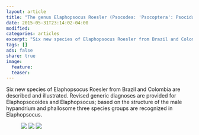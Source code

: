 ```yaml
---
layout: article
title: "The genus Elaphopsocus Roesler (Psocodea: 'Psocoptera': Psocidae ) with six new species from Brazil and Colombia"
date: 2015-05-31T23:14:02-04:00
modified:
categories: articles
excerpt: "Six new species of Elaphopsocus Roesler from Brazil and Colombia are described and illustrated. Revised generic diagnoses are provided for Elaphopsocoides and Elaphopsocus; based on the structure of the male hypandrium and phallosome three species groups are recognized in Elaphopsocus."
tags: []
ads: false
share: true
image:
  feature:
  teaser:
---
```


Six new species of Elaphopsocus Roesler from Brazil and Colombia are described and illustrated. Revised generic diagnoses are provided for Elaphopsocoides and Elaphopsocus; based on the structure of the male hypandrium and phallosome three species groups are recognized in Elaphopsocus.

<figure class="third">
	<a href="http://placehold.it/1200x600.gif"><img src="http://placehold.it/900x450.gif"></a>
	<a href="http://placehold.it/1200x600.gif"><img src="http://placehold.it/900x450.gif"></a>
	<a href="http://placehold.it/1200x600.gif"><img src="http://placehold.it/900x450.gif"></a>
</figure>
